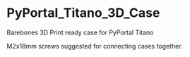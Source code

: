 # PyPortal_Titano_3D_Case
Barebones 3D Print ready case for PyPortal Titano

M2x18mm screws suggested for connecting cases together.
